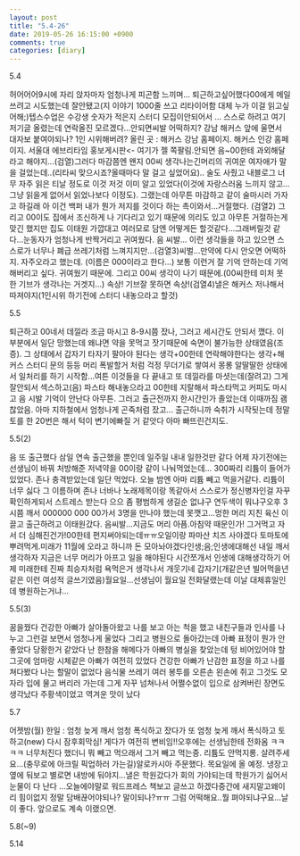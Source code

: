 ```yaml
---
layout: post
title: "5.4-26"
date: 2019-05-26 16:15:00 +0900
comments: true 
categories: [diary] 
---
```

5.4

허어어어9시에 자리 앉자마자 엄청나게 피곤함 느끼며... 퇴근하고싶어했다00에게 메일쓰려고 시도했는데 잘안됐고(지 이야기 1000줄 쓰고 리타이어함 대체 누가 이걸 읽고싶어해;)텝스수업은 수강생 숫자가 적은지 스터디 모집이안되어서 ... 스스로 하려고 여기저기글 올렸는데 연락올진 모르겠다...안되면씨발 어떡하지? 강남 해커스 앞에 울면서 대자보 붙여야되나? 1인 시위해버려? 올린 곳 : 해커스 강남 홈페이지. 해커스 인강 홈페이지. 서울대 에브리타임 홍보게시판<- 여기가 젤 쪽팔림.안되면 음~00한테 과외해달라고 해야지...(검열)그러다 마감쯤엔 왠지 00씨 생각나는긴머리의 귀여운 여자애가 말을 걸었는데..(리타씨 맞으시죠?올때마다 말 걸고 싶었어요).. 술도 사줬고 내블로그 너무 자주 읽은 티날 정도로 이것 저것 이미 알고 있었다(이것에 자랑스러움 느끼지 않고...그냥 읽을게 없어서 읽었나보다 이정도). 그랬는데 아무튼 마감하고 같이 술마시러 가자고 하길래 아 이건 백퍼 내가 뭔가 저지를 것이다 하는 촉이와서...거절했다. (검열2) 그리고 00이도 집에서 조신하게 나 기다리고 있기 때문에 의리도 있고 아무튼 거절하는게 맞긴 했지만 집도 이태원 가깝대고 여러모로 담엔 어떻게든 할것같다...그래버릴것 같다...눈동자가 엄청나게 반짝거리고 귀여웠다. 음 씨발... 이런 생각들을 하고 있으면 스스로가 너무나 폐급 쓰레기처럼 느껴지지만...(검열3)씨벌...만약에 다시 안오면 어떡하지. 자주오라고 했는데. (이름은 000이라고 한다...) 보통 이런거 잘 기억 안하는데 기억 해버리고 싶다. 귀여웠기 때문에. 그리고 00씨 생각이 나기 때문에.(00씨한테 미처 못한 기브가 생각나는 거겟지...) 속상! 기브잘 못하면 속상!(검열4)낼은 해커스 저나해서 따져야지(1인시위 하기전에 스터디 내놓으라고 할것)





5.5

퇴근하고 00네서 데낄라 조금 마시고 8-9시쯤 잤나, 그러고 세시간도 안되서 깼다. 이부분에서 일단 망했는데 왜냐면 약을 못먹고 잣기때문에 숙면이 불가능한 상태였음(조증). 그 상태에서 갑자기 타자기 팔아야 된다는 생각+00한테 연락해야한다는 생각+해커스 스터디 문의 등등 머리 폭발할거 처럼 걱정 무더기로 쌓여서 몽롱 알딸딸한 상태에서 일처리를 하기 시작함...여튼 이것들을 다 끝내고 또 데낄라를 마셧는데(잘려고) 그게 잘안되서 섹스하고(음) 파스타 해내놓으라고 00한테 지랄해서 파스타먹고 커피도 마시고 음 시발 기억이 안난다 아무튼. 그러고 츌근전까지 한시간인가 졸았는데 이때까짐 괨찮았음. 아마 지하철에서 엄청나게 곤죽처럼 잤고... 출근하니까 숙취가 시작됫는데 정말 토를 한 20번은 해서 턱이 변기에빠질 거 같앗다 아마 빠뜨린건지도.





5.5(2)


음 또 출근했다 삼일 연속 출근했을 뿐인데 일주일 내내 일한것만 같다 어제 자기전에는 선생님이 바꿔 처방해준 저녁약을 00이랑 같이 나눠먹었는데... 300짜리 리튬이 들어가 있었다. 존나 충격받았는데 일단 먹었다. 오늘 밤엔 아마 리튬 빼고 먹을거같다. 리튬이 너무 싫다 그 이름하며 존나 너바나 노래제목이랑 똑같아서 스스로가 정신병자인걸 자꾸 확인하게되서 스트레스 받는다 으으 좀 평범하게 생길순 없냐구 연두색이 뭐냐구오후 3시쯤 깨서 000000 000 00가서 3명을 만나야 했는데 못깻고...멍한 머리 지친 육신 이끌고 출근하려고 이태원갔다. 음씨발...지금도 머리 아픔.아침약 때문인가! 그거먹고 자서 더 심해진건가!00한테 편지써야되는데ㅠㅠ오일이랑 파마산 치즈 사야겠다 토마토에 뿌려먹게.미래가 11월에 오라고 하니까 돈 모아놔야겠다인생;음;인생에대해선 내일 깨서 생각하자 지금은 너무 머리가 아프고 일을 해야된다 시간쪼개서 인생에 대해생각하기 어제 미래한테 진짜 최승자처럼 욕먹은거 생각나서 개웃기네 갑자기(개같은년 빌어먹을년 같은 이런 여성적 글쓰기였음)월요일...선생님이 월요일 전화달랬는데 이날 대체휴일인데 병원하는거냐... 






5.5(3)

꿈을꿨다 건강한 아빠가 살아돌아왔고 나를 보고 아는 척을 했고 내친구들과 인사를 나누고 그런걸 보면서 엄청나게 울었다 그리고 병원으로 돌아갔는데 아빠 표정이 뭔가 안좋았다 당황한거 같았다 난 한참을 해메다가 아빠의 병실을 찾았는데 텅 비어있어야 할 그곳에 엄마랑 시체같은 아빠가 여전히 있었다 건강한 아빠가 난감한 표정을 하고 나를 쳐다봤다 나는 할말이 없었다 음식물 쓰레기 여러 봉투를 오른손 왼손에 쥐고 그것도 모자라 입에 물고 버리러 가는데 그게 자꾸 넘쳐나서 어쩔수없이 입으로 삼켜버린 장면도 생각났다 주황색이었고 역겨운 맛이 났다 






5.7

어젯밤(월) 한일 : 엄청 늦게 깨서 엄청 폭식하고 잤다가 또 엄청 늦게 깨서 폭식하고 토하고(new) 다시 잠후회막심! 게다가 여전히 변비임!!오후에는 선생님한테 전화옴 ㅋㅋㅋㅋ 너무처진다 했더니 뭐 빼고 먹으래서 그거 빼고 먹는중. 리튬도 안먹지롱. 살려주세요...(충무로에 아크릴 픽업하러 가는길)알로카시아 주문했다. 목요일에 올 예정. 냉장고 옆에 둬보고 별로면 내방에 둬야지...낼은 학원갔다가 회의 가야되는데 학원가기 싫어서 눈물이 다 난다 ...오늘에야말로 워드프레스 책보고 글쓰고 하겠다중간에 새지말고왜이리 힘이없지 정말 담배끊어야되나? 말이되나?ㅠㅠ 그럼 어떡해요..뭘 펴야되냐구요...날이 좋다. 앞으로도 계속 이랬으면. 





5.8(~9)







5.14


